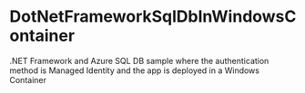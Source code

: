 # DotNetFrameworkSqlDbInWindowsContainer
.NET Framework and Azure SQL DB sample where the authentication method is Managed Identity and the app is deployed in a Windows Container
